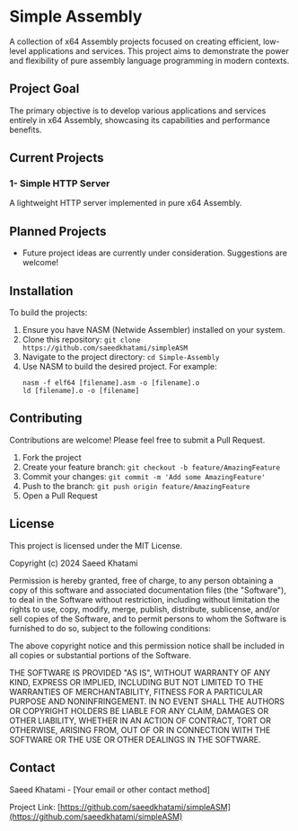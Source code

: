 # Simple Assembly

A collection of x64 Assembly projects focused on creating efficient, low-level applications and services. This project aims to demonstrate the power and flexibility of pure assembly language programming in modern contexts.

## Project Goal

The primary objective is to develop various applications and services entirely in x64 Assembly, showcasing its capabilities and performance benefits.

## Current Projects

### 1- Simple HTTP Server

A lightweight HTTP server implemented in pure x64 Assembly.

## Planned Projects

- Future project ideas are currently under consideration. Suggestions are welcome!

## Installation

To build the projects:

1. Ensure you have NASM (Netwide Assembler) installed on your system.
2. Clone this repository: `git clone https://github.com/saeedkhatami/simpleASM`
3. Navigate to the project directory: `cd Simple-Assembly`
4. Use NASM to build the desired project. For example:
   ```
   nasm -f elf64 [filename].asm -o [filename].o
   ld [filename].o -o [filename]
   ```

## Contributing

Contributions are welcome! Please feel free to submit a Pull Request.

1. Fork the project
2. Create your feature branch: `git checkout -b feature/AmazingFeature`
3. Commit your changes: `git commit -m 'Add some AmazingFeature'`
4. Push to the branch: `git push origin feature/AmazingFeature`
5. Open a Pull Request

## License

This project is licensed under the MIT License.

Copyright (c) 2024 Saeed Khatami

Permission is hereby granted, free of charge, to any person obtaining a copy
of this software and associated documentation files (the "Software"), to deal
in the Software without restriction, including without limitation the rights
to use, copy, modify, merge, publish, distribute, sublicense, and/or sell
copies of the Software, and to permit persons to whom the Software is
furnished to do so, subject to the following conditions:

The above copyright notice and this permission notice shall be included in all
copies or substantial portions of the Software.

THE SOFTWARE IS PROVIDED "AS IS", WITHOUT WARRANTY OF ANY KIND, EXPRESS OR
IMPLIED, INCLUDING BUT NOT LIMITED TO THE WARRANTIES OF MERCHANTABILITY,
FITNESS FOR A PARTICULAR PURPOSE AND NONINFRINGEMENT. IN NO EVENT SHALL THE
AUTHORS OR COPYRIGHT HOLDERS BE LIABLE FOR ANY CLAIM, DAMAGES OR OTHER
LIABILITY, WHETHER IN AN ACTION OF CONTRACT, TORT OR OTHERWISE, ARISING FROM,
OUT OF OR IN CONNECTION WITH THE SOFTWARE OR THE USE OR OTHER DEALINGS IN THE
SOFTWARE.

## Contact

Saeed Khatami - [Your email or other contact method]

Project Link: [https://github.com/saeedkhatami/simpleASM](https://github.com/saeedkhatami/simpleASM)